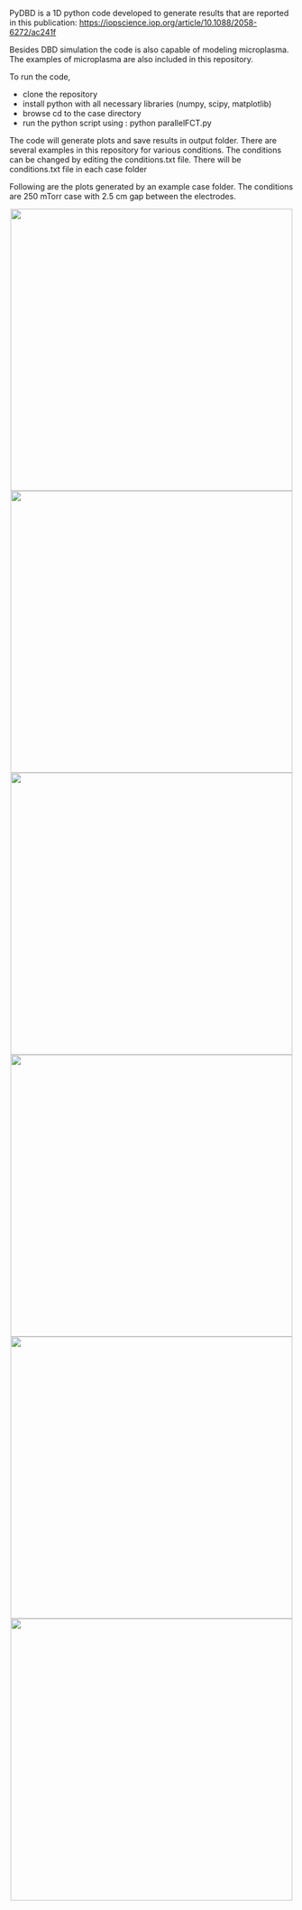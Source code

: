 PyDBD is a 1D python code developed to generate results that are reported in this publication: https://iopscience.iop.org/article/10.1088/2058-6272/ac241f

Besides DBD simulation the code is also capable of modeling microplasma. The examples of microplasma are also included in this repository. 


To run the code, 
* clone the repository
* install python with all necessary libraries (numpy, scipy, matplotlib)
* browse cd to the case directory 
* run the python script using : python parallelFCT.py

The code will generate plots and save results in output folder. 
There are several examples in this repository for various conditions. 
The conditions can be changed by editing the conditions.txt file. There will be conditions.txt file in each case folder

Following are the plots generated by an example case folder. The conditions are 250 mTorr case with 2.5 cm gap between the electrodes. 



<div style="text-align:center;"><img width="500" src=https://user-images.githubusercontent.com/33637348/230815530-899821b7-ed87-4bca-b4d2-1cc408aa673d.png>
<img width="500" src=https://user-images.githubusercontent.com/33637348/230816077-79cd5c1c-1584-46aa-8c2b-a8748964757c.png>
<img width="500" src=https://user-images.githubusercontent.com/33637348/230816172-634e0c7b-55e9-499d-805f-ff279a7cb4f5.png>
<img width="500" src=https://user-images.githubusercontent.com/33637348/230816229-5202ea41-4f0a-4bc2-8017-a30f07daebc5.png>
<img width="500" src=https://user-images.githubusercontent.com/33637348/230816273-de1e6b43-07ce-44ab-b46e-7fe0922c1062.png>
<img width="500" src=https://user-images.githubusercontent.com/33637348/230816392-4d59a945-157c-4c42-9617-cb95fb93a608.png></div>
